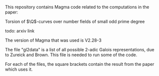 
This repository contains Magma code related to the computations in the paper:

Torsion of $\Q$-curves over number fields of small odd prime degree

todo: arxiv link

The version of Magma that was used is V2.28-3


The file "gl2data" is a list of all possible 2-adic Galois representations, due to Zureick and Brown. This file is needed to run some of the code. 

For each of the files, the square brackets contain the result from the paper which uses it.
